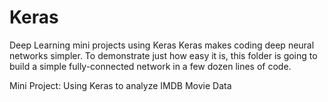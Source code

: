 # Keras
Deep Learning mini projects using Keras
Keras makes coding deep neural networks simpler. To demonstrate just how easy it is, this folder is going to build a simple fully-connected network in a few dozen lines of code.

Mini Project: Using Keras to analyze IMDB Movie Data
